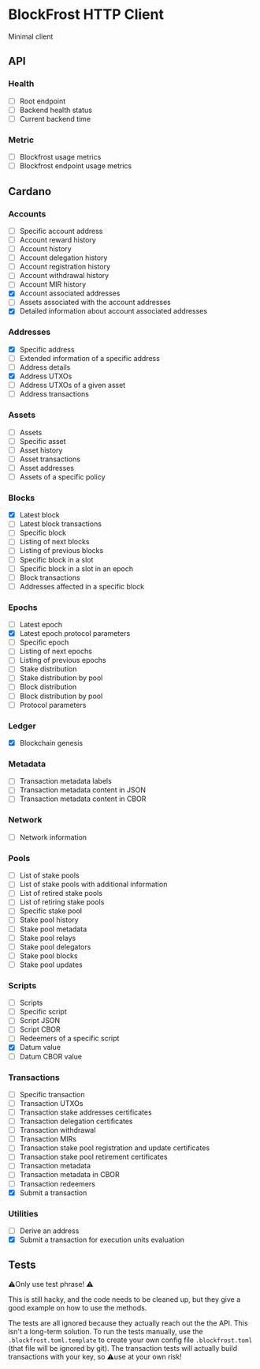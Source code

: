 # BlockFrost HTTP Client
Minimal client

## API
### Health
- [ ] Root endpoint
- [ ] Backend health status
- [ ] Current backend time

### Metric 
- [ ] Blockfrost usage metrics
- [ ] Blockfrost endpoint usage metrics

## Cardano
### Accounts 
- [ ] Specific account address
- [ ] Account reward history
- [ ] Account history
- [ ] Account delegation history
- [ ] Account registration history
- [ ] Account withdrawal history
- [ ] Account MIR history
- [x] Account associated addresses
- [ ] Assets associated with the account addresses
- [x] Detailed information about account associated addresses

### Addresses 
- [x] Specific address
- [ ] Extended information of a specific address
- [ ] Address details
- [x] Address UTXOs
- [ ] Address UTXOs of a given asset
- [ ] Address transactions

### Assets
- [ ] Assets
- [ ] Specific asset
- [ ] Asset history
- [ ] Asset transactions 
- [ ] Asset addresses
- [ ] Assets of a specific policy

### Blocks 
- [x] Latest block
- [ ] Latest block transactions
- [ ] Specific block
- [ ] Listing of next blocks
- [ ] Listing of previous blocks
- [ ] Specific block in a slot
- [ ] Specific block in a slot in an epoch
- [ ] Block transactions
- [ ] Addresses affected in a specific block

### Epochs 
- [ ] Latest epoch
- [x] Latest epoch protocol parameters
- [ ] Specific epoch
- [ ] Listing of next epochs
- [ ] Listing of previous epochs
- [ ] Stake distribution
- [ ] Stake distribution by pool
- [ ] Block distribution
- [ ] Block distribution by pool
- [ ] Protocol parameters

### Ledger 
- [x] Blockchain genesis

### Metadata 
- [ ] Transaction metadata labels
- [ ] Transaction metadata content in JSON
- [ ] Transaction metadata content in CBOR

### Network
- [ ] Network information

### Pools 
- [ ] List of stake pools
- [ ] List of stake pools with additional information
- [ ] List of retired stake pools
- [ ] List of retiring stake pools
- [ ] Specific stake pool
- [ ] Stake pool history
- [ ] Stake pool metadata
- [ ] Stake pool relays
- [ ] Stake pool delegators
- [ ] Stake pool blocks
- [ ] Stake pool updates

### Scripts 
- [ ] Scripts
- [ ] Specific script
- [ ] Script JSON
- [ ] Script CBOR
- [ ] Redeemers of a specific script
- [x] Datum value
- [ ] Datum CBOR value

### Transactions 
- [ ] Specific transaction
- [ ] Transaction UTXOs
- [ ] Transaction stake addresses certificates
- [ ] Transaction delegation certificates
- [ ] Transaction withdrawal
- [ ] Transaction MIRs
- [ ] Transaction stake pool registration and update certificates
- [ ] Transaction stake pool retirement certificates
- [ ] Transaction metadata
- [ ] Transaction metadata in CBOR
- [ ] Transaction redeemers
- [x] Submit a transaction

### Utilities
- [ ] Derive an address
- [x] Submit a transaction for execution units evaluation

## Tests
⚠️Only use test phrase! ️⚠️

This is still hacky, and the code needs to be cleaned up, but they give a good example on how to use the methods.

The tests are all ignored because they actually reach out the the API. This isn't a long-term solution.
To run the tests manually, use the `.blockfrost.toml.template` to create your own config file `.blockfrost.toml`
(that file will be ignored by git).
The transaction  tests will actually build transactions with your key, so ⚠️use at your own risk!
